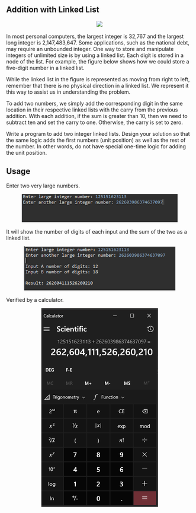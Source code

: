 ## Addition with Linked List

<div align="center">
	<img src="images/img.png">
</div>

In most personal computers, the largest integer is 32,767 and the largest long integer is 2,147,483,647.  Some applications, such as the national debt, may require an unbounded integer.  One way to store and manipulate integers of unlimited size is by using a linked list. Each digit is stored in a node of the list.  For example, the figure below shows how we could store a five-digit number in a linked list.

While the linked list in the figure is represented as moving from right to left, remember that there is no physical direction in a linked list.  We represent it this way to assist us in understanding the problem.
 
To add two numbers, we simply add the corresponding digit in the same location in their respective linked lists with the carry from the previous addition.  With each addition, if the sum is greater than 10, then we need to subtract ten and set the carry to one.  Otherwise, the carry is set to zero.

Write a program to add two integer linked lists. Design your solution so that the same logic adds the first numbers (unit position) as well as the rest of the number. In other words, do not have special one-time logic for adding the unit position.

## Usage

Enter two very large numbers.

<div align="center">
	<img src="images/inputs.png">
</div>

It will show the number of digits of each input and the sum of the two as a linked list.

<div align="center">
	<img src="images/inputs2.png">
</div>

Verified by a calculator.

<div align="center">
	<img src="images/calc.png">
</div>